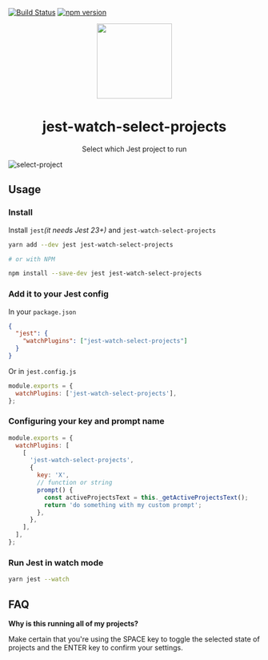 [![Build Status](https://travis-ci.org/jest-community/jest-watch-select-projects.svg?branch=master)](https://travis-ci.org/jest-community/jest-watch-select-projects) [![npm version](https://badge.fury.io/js/jest-watch-select-projects.svg)](https://badge.fury.io/js/jest-watch-select-projects)

<div align="center">
  <a href="https://facebook.github.io/jest/">
    <img width="150" height="150" vspace="" hspace="25" src="https://jestjs.io/img/jest.png">
  </a>
  <h1>jest-watch-select-projects</h1>
  <p>Select which Jest project to run</p>
</div>

![select-project](https://user-images.githubusercontent.com/574806/40741798-3ca7c250-6401-11e8-8398-d39ab4eea011.gif)

## Usage

### Install

Install `jest`_(it needs Jest 23+)_ and `jest-watch-select-projects`

```bash
yarn add --dev jest jest-watch-select-projects

# or with NPM

npm install --save-dev jest jest-watch-select-projects
```

### Add it to your Jest config

In your `package.json`

```json
{
  "jest": {
    "watchPlugins": ["jest-watch-select-projects"]
  }
}
```

Or in `jest.config.js`

```js
module.exports = {
  watchPlugins: ['jest-watch-select-projects'],
};
```

### Configuring your key and prompt name

```js
module.exports = {
  watchPlugins: [
    [
      'jest-watch-select-projects',
      {
        key: 'X',
        // function or string
        prompt() {
          const activeProjectsText = this._getActiveProjectsText();
          return 'do something with my custom prompt';
        },
      },
    ],
  ],
};
```

### Run Jest in watch mode

```bash
yarn jest --watch
```

## FAQ

**Why is this running all of my projects?**

Make certain that you're using the SPACE key to toggle the selected state of projects and the ENTER key to confirm your settings.
